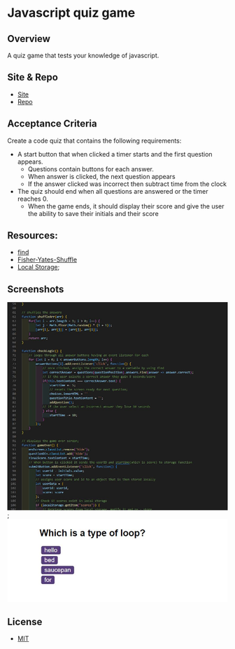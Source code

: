# Javascript quiz game

## Overview

A quiz game that tests your knowledge of javascript.

## Site & Repo
* [Site](https://dj-86.github.io/javascript-quiz/)
* [Repo](https://github.com/DJ-86/javascript-quiz)

## Acceptance Criteria
Create a code quiz that contains the following requirements:

* A start button that when clicked a timer starts and the first question appears.
  * Questions contain buttons for each answer.
  * When answer is clicked, the next question appears
  * If the answer clicked was incorrect then subtract time from the clock
* The quiz should end when all questions are answered or the timer reaches 0.
  * When the game ends, it should display their score and give the user the ability to save their initials and their score

## Resources:
* [find](https://developer.mozilla.org/en-US/docs/Web/JavaScript/Reference/Global_Objects/Array/find)
* [Fisher-Yates-Shuffle](https://www.tutorialspoint.com/what-is-fisher-yates-shuffle-in-javascript)
* [Local Storage](https://developer.mozilla.org/en-US/docs/Web/API/Window/localStorage);

## Screenshots
![Code](./assets/code.JPG);
![Screen-grab](./assets/screengrab.JPG)

## License
* [MIT](LICENSE.md)
